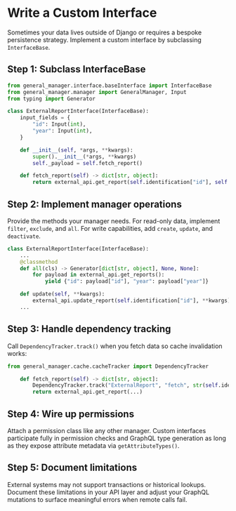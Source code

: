 # Write a Custom Interface

Sometimes your data lives outside of Django or requires a bespoke persistence strategy. Implement a custom interface by subclassing `InterfaceBase`.

## Step 1: Subclass InterfaceBase

```python
from general_manager.interface.baseInterface import InterfaceBase
from general_manager.manager import GeneralManager, Input
from typing import Generator

class ExternalReportInterface(InterfaceBase):
    input_fields = {
        "id": Input(int),
        "year": Input(int),
    }

    def __init__(self, *args, **kwargs):
        super().__init__(*args, **kwargs)
        self._payload = self.fetch_report()

    def fetch_report(self) -> dict[str, object]:
        return external_api.get_report(self.identification["id"], self.identification["year"])
```

## Step 2: Implement manager operations

Provide the methods your manager needs. For read-only data, implement `filter`, `exclude`, and `all`. For write capabilities, add `create`, `update`, and `deactivate`.

```python
class ExternalReportInterface(InterfaceBase):
    ...
    @classmethod
    def all(cls) -> Generator[dict[str, object], None, None]:
        for payload in external_api.get_reports():
            yield {"id": payload["id"], "year": payload["year"]}

    def update(self, **kwargs):
        external_api.update_report(self.identification["id"], **kwargs)
    ...
```

## Step 3: Handle dependency tracking

Call `DependencyTracker.track()` when you fetch data so cache invalidation works:

```python
from general_manager.cache.cacheTracker import DependencyTracker

    def fetch_report(self) -> dict[str, object]:
        DependencyTracker.track("ExternalReport", "fetch", str(self.identification))
        return external_api.get_report(...)
```

## Step 4: Wire up permissions

Attach a permission class like any other manager. Custom interfaces participate fully in permission checks and GraphQL type generation as long as they expose attribute metadata via `getAttributeTypes()`.

## Step 5: Document limitations

External systems may not support transactions or historical lookups. Document these limitations in your API layer and adjust your GraphQL mutations to surface meaningful errors when remote calls fail.
